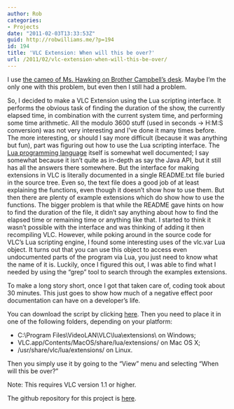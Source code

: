 ```yaml
---
author: Rob
categories:
- Projects
date: "2011-02-03T13:33:53Z"
guid: http://robwilliams.me/?p=194
id: 194
title: 'VLC Extension: When will this be over?'
url: /2011/02/vlc-extension-when-will-this-be-over/
---
```

I use [the cameo of Ms. Hawking on Brother Campbell’s desk](http://lostpedia.wikia.com/wiki/Catch-22#Trivia). Maybe I’m the only one with this problem, but even then I still had a problem.

So, I decided to make a VLC Extension using the Lua scripting interface. It performs the obvious task of finding the duration of the show, the currently elapsed time, in combination with the current system time, and performing some time arithmetic. All the modulo 3600 stuff (used in seconds -> H:M:S conversion) was not very interesting and I’ve done it many times before. The more interesting, or should I say more difficult (because it was anything but fun), part was figuring out how to use the Lua scripting interface. The [Lua programming language](http://www.lua.org/) itself is somewhat well documented; I say somewhat because it isn’t quite as in-depth as say the Java API, but it still has all the answers there somewhere. But the interface for making extensions in VLC is literally documented in a single README.txt file buried in the source tree. Even so, the text file does a good job of at least explaining the functions, even though it doesn’t show how to use them. But then there are plenty of example extensions which do show how to use the functions. The bigger problem is that while the README gave hints on how to find the duration of the file, it didn’t say anything about how to find the elapsed time or remaining time or anything like that. I started to think it wasn’t possible with the interface and was thinking of adding it then recompiling VLC. However, while poking around in the source code for VLC’s Lua scripting engine, I found some interesting uses of the vlc.var Lua object. It turns out that you can use this object to access even undocumented parts of the program via Lua, you just need to know what the name of it is. Luckily, once I figured this out, I was able to find what I needed by using the “grep” tool to search through the examples extensions.

To make a long story short, once I got that taken care of, coding took about 30 minutes. This just goes to show how much of a negative effect poor documentation can have on a developer’s life.

You can download the script by clicking [here](http://robwilliams.me/weekly/when_will_this_be_over.lua "When will this be over? Lua Script"). Then you need to place it in one of the following folders, depending on your platform:

<div id="_mcePaste">
  <ul>
    <li>
      C:\Program Files\VideoLAN\VLC\lua\extensions\ on Windows;
    </li>
    <li>
      VLC.app/Contents/MacOS/share/lua/extensions/ on Mac OS X;
    </li>
    <li>
      /usr/share/vlc/lua/extensions/ on Linux.
    </li>
  </ul>
</div>

Then you simply use it by going to the “View” menu and selecting “When will this be over?”

Note: This requires VLC version 1.1 or higher.

The github repository for this project is [here](https://github.com/robwil/When-will-this-be-over-).